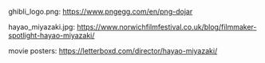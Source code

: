 ghibli_logo.png:
https://www.pngegg.com/en/png-dojar


hayao_miyazaki.jpg:
https://www.norwichfilmfestival.co.uk/blog/filmmaker-spotlight-hayao-miyazaki/

movie posters:
https://letterboxd.com/director/hayao-miyazaki/